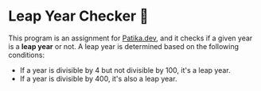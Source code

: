 # Leap Year Checker 📅 
This program is an assignment for [Patika.dev](https://patika.dev), and it checks if a given year is a **leap year** or not. A leap year is determined based on the following conditions:

* If a year is divisible by 4 but not divisible by 100, it's a leap year.
* If a year is divisible by 400, it's also a leap year.